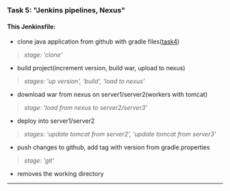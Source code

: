 ### Task 5: "Jenkins pipelines, Nexus" ###
#### This Jenkinsfile: ####
-   clone java application from github with gradle files([task4](https://github.com/Zhdanovich98/EpamLabs/tree/task4))
> *stage: 'clone'*
-   build project(increment version, build war, upload to nexus)
> *stages: 'up version', 'build', 'load to nexus'*
-   download war from nexus on server1/server2(workers with tomcat)
> *stage: 'load from nexus to server2/server3'*
-   deploy into server1/server2
> *stages: 'update tomcat from server2', 'update tomcat from server3'*
-   push changes to github, add tag with version from gradle.properties
> *stage: 'git'*
-   removes the working directory
---
